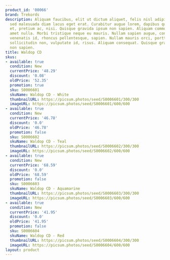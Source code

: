 ```yaml
---
product_id: '00066'
brand: Trekords
description: Aliquam faucibus, elit ut dictum aliquet, felis nisl adipiscing sapien,
  sed malesuada diam lacus eget erat. Curabitur augue lorem, dapibus quis, laoreet
  et, pretium ac, nisi. Quisque gravida ipsum non sapien. Aliquam commodo lacus sit
  amet nulla. Morbi tristique neque eu mauris. Nullam sapien augue, condimentum vel,
  venenatis id, rhoncus pellentesque, sapien. Nullam mauris orci, porttitor eget,
  sollicitudin non, vulputate id, risus. Aliquam consequat. Quisque gravida ipsum
  non sapien.
title: Waldop CD
skus:
- available: true
  condition: New
  currentPrice: '48.29'
  discount: '0.08'
  oldPrice: '52.35'
  promotion: true
  sku: S0006601
  skuName: Waldop CD - White
  thumbnailURL: https://picsum.photos/seed/S0006601/300/300
  imageURL: https://picsum.photos/seed/S0006601/600/600
- available: true
  condition: New
  currentPrice: '46.78'
  discount: '0.0'
  oldPrice: '46.78'
  promotion: false
  sku: S0006602
  skuName: Waldop CD - Teal
  thumbnailURL: https://picsum.photos/seed/S0006602/300/300
  imageURL: https://picsum.photos/seed/S0006602/600/600
- available: true
  condition: New
  currentPrice: '68.59'
  discount: '0.0'
  oldPrice: '68.59'
  promotion: false
  sku: S0006603
  skuName: Waldop CD - Aquamarine
  thumbnailURL: https://picsum.photos/seed/S0006603/300/300
  imageURL: https://picsum.photos/seed/S0006603/600/600
- available: true
  condition: New
  currentPrice: '41.95'
  discount: '0.0'
  oldPrice: '41.95'
  promotion: false
  sku: S0006604
  skuName: Waldop CD - Red
  thumbnailURL: https://picsum.photos/seed/S0006604/300/300
  imageURL: https://picsum.photos/seed/S0006604/600/600
layout: product
---
```


